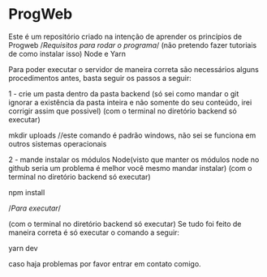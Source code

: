 # ProgWeb

Este é um repositório criado na intenção de aprender os princípios de Progweb
/*Requisitos para rodar o programa*/
(não pretendo fazer tutoriais de como instalar isso)
Node e Yarn 


Para poder executar o servidor de maneira correta são necessários alguns procedimentos antes, basta seguir os passos a seguir:


1 - crie um pasta dentro da pasta backend (só sei como mandar o git ignorar a existência da pasta inteira e não somente do seu conteúdo, irei corrigir assim que possivel)
(com o terminal no diretório backend só executar)

mkdir uploads
//este comando é padrão windows, não sei se funciona em outros sistemas operacionais

2 - mande instalar os módulos Node(visto que manter os módulos node no github seria um problema é melhor você mesmo mandar instalar)
(com o terminal no diretório backend só executar)

npm install

/*Para executar*/

(com o terminal no diretório backend só executar)
Se tudo foi feito de maneira correta é só executar o comando a seguir:

yarn dev


caso haja problemas por favor entrar em contato comigo.
